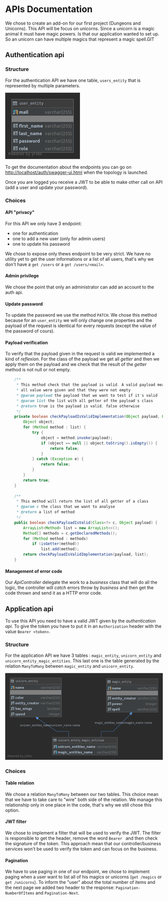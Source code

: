 # APIs Documentation

We chose to create an add-on for our first project (Dungeons and Unicorns). This API will be focus on unicorns. Since a unicorn is a magic animal it must have magic powers. Is that our application wanted to set up. So an unicorn can have multiple magics that represent a magic spell.GIT

## Authentication api

### Structure 

For the authentication API we have one table, `users_entity` that is represented by multiple parameters.

![](auth_db.png)

To get the documentation about the endpoints you can go on [http://localhost/auth/swagger-ui.html](http://localhost/auth/swagger-ui.html) when the topology is launched.

Once you are logged you receive a JWT to be able to make other call on API (add a user and update your password).

### Choices

#### API "privacy"

For this API we only have 3 endpoint:

- one for authentication
- one to add a new user (only for admin users)
- one to update his password

We chose to expose only thews endpoint to be very strict. We have no utility yet to get the user informations or a list of all users, that's why we don't have a `get /users` or a `get /users/<mail>`.

#### Admin privilege

We chose the point that only an administrator can add an account to the auth api.

#### Update password

To update the password we use the method `PATCH`. We chose this method because for an `user_entity` we will only change one properties and the payload of the request is identical for every requests (except the value of the password of cours).

#### Payload verification

To verify that the payload given in the request is valid we implemented a kind of _reflexion_. For the class of the payload we get all _getter_ and then we apply them on the payload and we check that the result of the _getter_ method is not null or not empty.

```java
    /**
     * This method check that the payload is valid. A valid payload mean that
     * all value were given and that they were not empty
     * @param payload the payload that we want to test if it's valid
     * @param list the list with all getter of the payload's class
     * @return true is the payload is valid, false otherwise
     */
    private boolean checkPayloadIsValidImplementation(Object payload, List<Method> list){
        Object object;
        for (Method method : list) {
            try {
                object = method.invoke(payload);
                if (object == null || object.toString().isEmpty()) {
                    return false;
                }
            } catch (Exception e) {
                return false;
            }
        }
        return true;
    }

    /**
     * This method will return the list of all getter of a class
     * @param c the class that we want to analyse
     * @return a list of method
     */
    public boolean checkPayloadIsValid(Class<?> c, Object payload) {
        ArrayList<Method> list = new ArrayList<>();
        Method[] methods = c.getDeclaredMethods();
        for (Method method : methods)
            if (isGetter(method))
                list.add(method);
        return checkPayloadIsValidImplementation(payload, list);
    }
```

#### Management of error code

Our _ApiController_ delegate the work to a _business_ class that will do all the logic, the controller will _catch_ errors throw by _business_ and then get the code thrown and send it as a HTTP error code.

## Application api

To use this API you need to have a valid JWT given by the _authentication api_. To give the token you have to put it in an `Authorization` header with the value `Bearer <token>`. 

### Structure

For the application API we have 3 tables : `magic_entity`, `unicorn_entity` and `unicorn_entity_magic_entities`. This last one is the table generated by the relation `ManyToMany` between `magic_entity` and `unicorn_entity`.

![](app_db.png)



### Choices

#### Table relation

We chose a relation `ManyToMany` between our two tables. This choice mean that we have to take care to "wire" both side of the relation. We manage this relationship only in one place in the code, that's why we still chose this option.

#### JWT filter

We chose to implement a filter that will be used to verify the JWT. The filter is responsible to get the header, remove the word `Bearer ` and then check the signature of the token. This approach  mean that our controller/business services won't be used to verify the token and can focus on the business.

#### Pagination

We have to use paging in one of our endpoint, we chose to implement paging when a user want to list all of his magics or unicorns (`get /magics` or `get /unicorns`). To inform the "user" about the total number of items and the next page we added two header to the response: `Pagination-NumberOfItems` and `Pagination-Next`.